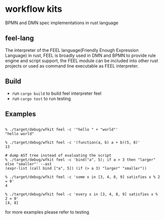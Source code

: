 # workflow kits
BPMN and DMN spec implementations in rust language

## feel-lang

The interpreter of the FEEL language(Friendly Enough Expression
Language) in rust, FEEL is broadly used in DMN and BPMN to provide rule
engine and script support, the FEEL module can be included into
other rust projects or used as command line executable as FEEL
interpreter.

## Build
* run `cargo build` to build feel interpreter feel
* run `cargo test` to run testing

## Examples
```shell

% ./target/debug/wfkit feel -c '"hello " + "world"'
"hello world"

% ./target/debug/wfkit feel -c '(function(a, b) a + b)(5, 8)'
13

# dump AST tree instead of evaluating the script
% ./target/debug/wfkit feel -c 'bind("a", 5); if a > 3 then "larger" else "smaller"' --ast
(expr-list (call bind ["a", 5]) (if (> a 3) "larger" "smaller"))

% ./target/debug/wfkit feel -c 'some x in [3, 4, 8, 9] satisfies x % 2 = 0'
4

% ./target/debug/wfkit feel -c 'every x in [3, 4, 8, 9] satisfies x % 2 = 0'
[4, 8]
```

for more examples please refer to testing
